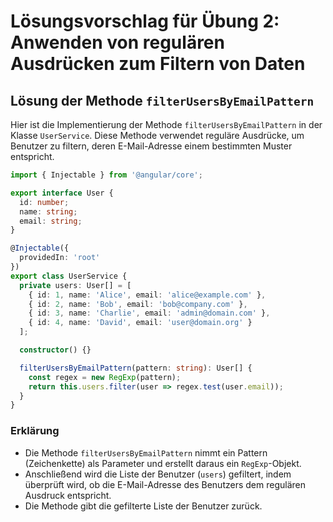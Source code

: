 
# Lösungsvorschlag für Übung 2: Anwenden von regulären Ausdrücken zum Filtern von Daten

## Lösung der Methode `filterUsersByEmailPattern`

Hier ist die Implementierung der Methode `filterUsersByEmailPattern` in der Klasse `UserService`. Diese Methode verwendet reguläre Ausdrücke, um Benutzer zu filtern, deren E-Mail-Adresse einem bestimmten Muster entspricht.

```typescript
import { Injectable } from '@angular/core';

export interface User {
  id: number;
  name: string;
  email: string;
}

@Injectable({
  providedIn: 'root'
})
export class UserService {
  private users: User[] = [
    { id: 1, name: 'Alice', email: 'alice@example.com' },
    { id: 2, name: 'Bob', email: 'bob@company.com' },
    { id: 3, name: 'Charlie', email: 'admin@domain.com' },
    { id: 4, name: 'David', email: 'user@domain.org' }
  ];

  constructor() {}

  filterUsersByEmailPattern(pattern: string): User[] {
    const regex = new RegExp(pattern);
    return this.users.filter(user => regex.test(user.email));
  }
}
```

### Erklärung
- Die Methode `filterUsersByEmailPattern` nimmt ein Pattern (Zeichenkette) als Parameter und erstellt daraus ein `RegExp`-Objekt.
- Anschließend wird die Liste der Benutzer (`users`) gefiltert, indem überprüft wird, ob die E-Mail-Adresse des Benutzers dem regulären Ausdruck entspricht.
- Die Methode gibt die gefilterte Liste der Benutzer zurück.